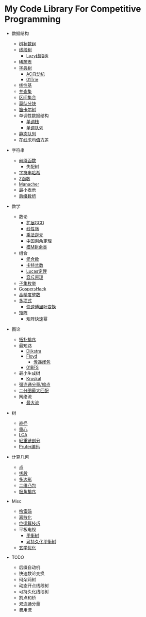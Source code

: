 # My Code Library For Competitive Programming
- 数据结构
  - [树状数组](https://github.com/hhy3/cp-library/blob/master/hy/FenwickTree.hpp#L10-L33)
  - [线段树](https://github.com/hhy3/cp-library/blob/master/hy/segtree.hpp#L10-L47)
    - [Lazy线段树](https://github.com/hhy3/cp-library/blob/master/hy/segtree.hpp#L50-L131)
  - [稀疏表](https://github.com/hhy3/cp-library/blob/master/hy/SparseTable.hpp)
  - [字典树](https://github.com/hhy3/cp-library/blob/master/hy/trie.hpp)
    - [AC自动机](https://github.com/hhy3/cp-library/blob/master/hy/trie.hpp#L30-L40)
    - [01Trie](https://github.com/hhy3/cp-library/blob/master/hy/trie.hpp#L43-L65)
  - [线性基](https://github.com/hhy3/cp-library/blob/master/hy/linear_bases.hpp#L9-L29)
  - [并查集](https://github.com/hhy3/cp-library/blob/master/hy/UF.hpp#L10-L33)
  - [区间集合](https://github.com/hhy3/cp-library/blob/master/hy/ranges.hpp#L9-L27)
  - [莫队分块](https://github.com/hhy3/cp-library/blob/master/hy/Mo.hpp#L12-L43)
  - [笛卡尔树](https://github.com/hhy3/cp-library/blob/master/hy/cartesian_tree.hpp#L9-L23)
  - 单调性数据结构
    - [单调栈](https://github.com/hhy3/cp-library/blob/master/hy/monotone_stack.hpp)
    - [单调队列](https://github.com/hhy3/cp-library/blob/master/hy/monotone_queue.hpp)
  - [静态队列](https://github.com/hhy3/cp-library/blob/master/hy/StaticQueue.hpp)
  - [在线求均值方差](https://github.com/hhy3/cp-library/blob/master/hy/OnlineEV.hpp)
- 字符串
  - [前缀函数](https://github.com/hhy3/cp-library/blob/master/hy/string.hpp#L13-L21)
    - 失配树
  - [字符串哈希](https://github.com/hhy3/cp-library/blob/master/hy/string.hpp#L24-L33)
  - [Z函数](https://github.com/hhy3/cp-library/blob/master/hy/string.hpp#L36-L45)
  - [Manacher](https://github.com/hhy3/cp-library/blob/master/hy/string.hpp#L48-L61)
  - [最小表示](https://github.com/hhy3/cp-library/blob/master/hy/string.hpp#L64-L77)
  - [后缀数组](https://github.com/hhy3/cp-library/blob/master/hy/string.hpp#L80-L96)
- 数学
  - 数论
    - [扩展GCD](https://github.com/hhy3/cp-library/blob/master/hy/math.hpp#L122-L130)
    - [线性筛](https://github.com/hhy3/cp-library/blob/master/hy/math.hpp#L20)
    - [乘法逆元](https://github.com/hhy3/cp-library/blob/master/hy/math.hpp#L46)
    - [中国剩余定理](https://github.com/hhy3/cp-library/blob/master/hy/math.hpp#L102)
    - [模M剩余类](https://github.com/hhy3/cp-library/blob/master/hy/modint.hpp#L15)
  - 组合
    - [组合数](https://github.com/hhy3/cp-library/blob/master/hy/math.hpp#L92-L100)
    - [卡特兰数](https://github.com/hhy3/cp-library/blob/master/hy/math.hpp#L102-L108)
    - [Lucas定理](https://github.com/hhy3/cp-library/blob/master/hy/math.hpp#L32-L47)
    - [容斥原理](https://github.com/hhy3/cp-library/blob/master/hy/math.hpp#L110-L119)
  - [子集枚举](https://github.com/hhy3/cp-library/blob/master/hy/math.hpp#L130)
  - [GospersHack](https://github.com/hhy3/cp-library/blob/master/hy/math.hpp#L139)
  - [高精度整数](https://github.com/hhy3/cp-library/blob/master/hy/bigint.hpp#L20)
  - [多项式](https://github.com/hhy3/cp-library/blob/master/hy/poly.hpp)
    - [快速傅里叶变换](https://github.com/hhy3/cp-library/blob/master/hy/poly.hpp#L44-L75)
  - [矩阵](https://github.com/hhy3/cp-library/blob/master/hy/matrix.hpp#L19)
    - 矩阵快速幂
- 图论
  - [拓扑排序](https://github.com/hhy3/cp-library/blob/master/hy/GraphAlgos.hpp)
  - 最短路
    - [Dijkstra](https://github.com/hhy3/cp-library/blob/master/hy/shortest_path.hpp#L18-L37)
    - [Floyd](https://github.com/hhy3/cp-library/blob/master/hy/shortest_path.hpp#L39-L43)
      - [传递闭包](https://github.com/hhy3/cp-library/blob/master/hy/transitive_closure.hpp#L8-L18)
    - [01BFS](https://github.com/hhy3/cp-library/blob/master/hy/shortest_path.hpp#L46-L62)
  - 最小生成树
    - [Kruskal](https://github.com/hhy3/cp-library/blob/master/hy/MST.hpp#L16-L26)
  - [强连通分量/缩点](https://github.com/hhy3/cp-library/blob/master/hy/SCC.hpp#L9)
  - [二分图最大匹配](https://github.com/hhy3/cp-library/blob/master/hy/hungarian.hpp#L22)
  - 网络流
    - [最大流](https://github.com/hhy3/cp-library/blob/master/hy/maxflow.hpp)
- 树
  - [直径](https://github.com/hhy3/cp-library/blob/master/hy/tree_algos.hpp#L136-L154)
  - [重心](https://github.com/hhy3/cp-library/blob/master/hy/tree_algos.hpp#L114-L134)
  - [LCA](https://github.com/hhy3/cp-library/blob/master/hy/tree_algos.hpp#L12-L33)
  - [轻重链剖分](https://github.com/hhy3/cp-library/blob/master/hy/tree_algos.hpp#L35-L68)
  - [Prufer编码](https://github.com/hhy3/cp-library/blob/master/hy/tree_algos.hpp#L70-L112)
- 计算几何
  - [点](https://github.com/hhy3/cp-library/blob/master/hy/geometry.hpp#L15-L31)
  - [线段](https://github.com/hhy3/cp-library/blob/master/hy/geometry.hpp#L33-L61)
  - [多边形](https://github.com/hhy3/cp-library/blob/master/hy/geometry.hpp#L63-L95)
  - [二维凸包](https://github.com/hhy3/cp-library/blob/master/hy/geometry.hpp#L97-L109)
  - [极角排序](https://github.com/hhy3/cp-library/blob/master/hy/geometry.hpp#L111-L116)
- Misc
  - [格雷码](https://github.com/hhy3/cp-library/blob/master/hy/misc.hpp#L8-L17)
  - [离散化](https://github.com/hhy3/cp-library/blob/master/hy/discretizer.hpp#L11-L20) 
  - [位运算技巧](https://github.com/hhy3/cp-library/blob/master/hy/bit_hacks.hpp)
  - 平板电视
    - [平衡树](https://github.com/hhy3/cp-library/blob/master/hy/pbds.cc#L7)
    - [可持久化平衡树](https://github.com/hhy3/cp-library/blob/master/hy/pbds.cc#L24-L25)
  - [玄学优化](https://github.com/hhy3/cp-library/blob/master/hy/prep.hpp)

- TODO
  - 后缀自动机
  - 快速数论变换
  - 珂朵莉树
  - 动态开点线段树
  - 可持久化线段树
  - 割点和桥
  - 双连通分量
  - 费用流
